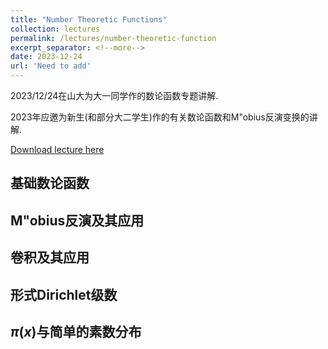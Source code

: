 ```yaml
---
title: "Number Theoretic Functions"
collection: lectures
permalink: /lectures/number-theoretic-function
excerpt_separator: <!--more-->
date: 2023-12-24
url: 'Need to add'
---
```

2023/12/24在山大为大一同学作的数论函数专题讲解.
<!--more-->

2023年应邀为新生(和部分大二学生)作的有关数论函数和M\"obius反演变换的讲解.

[Download lecture here](https://NicolasKeng.github.io/notes/20231224数论函数.pdf)

## 基础数论函数

## M\"obius反演及其应用

## 卷积及其应用

## 形式Dirichlet级数

## $\pi(x)$与简单的素数分布
